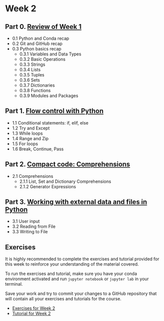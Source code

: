 # Week 2

## Part 0. [Review of Week 1](02_00_review_week1.ipynb)
- 0.1 Python and Conda recap
- 0.2 Git and GitHub recap
- 0.3 Python basics recap
    - 0.3.1 Variables and Data Types
    - 0.3.2 Basic Operations
    - 0.3.3 Strings
    - 0.3.4 Lists
    - 0.3.5 Tuples
    - 0.3.6 Sets
    - 0.3.7 Dictionaries
    - 0.3.8 Functions
    - 0.3.9 Modules and Packages

## Part 1. [Flow control with Python](02_01_flow_control.ipynb)
- 1.1 Conditional statements: if, elif, else
- 1.2 Try and Except
- 1.3 While loops
- 1.4 Range and Zip
- 1.5 For loops
- 1.6 Break, Continue, Pass

## Part 2. [Compact code: Comprehensions](02_02_compact-code.ipynb)
- 2.1 Comprehensions
    - 2.1.1 List, Set and Dictionary Comprehensions
    - 2.1.2 Generator Expressions

## Part 3. [Working with external data and files in Python](02_03_external-data.ipynb)
- 3.1 User input
- 3.2 Reading from File
- 3.3 Writing to File

## Exercises
It is highly recommended to complete the exercises and tutorial provided for this week to reinforce your understanding of the material covered.

To run the exercises and tutorial, make sure you have your conda environment activated and run `jupyter notebook` or `jupyter lab` in your terminal. 

Save your work and try to commit your changes to a GitHub repository that will contain all your exercises and tutorials for the course.

- [Exercises for Week 2](exercises/week2_Ex2.ipynb)
- [Tutorial for Week 2](exercises/week2_Tut2.ipynb)